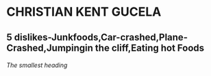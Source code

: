 # CHRISTIAN KENT GUCELA
## 5 dislikes-Junkfoods,Car-crashed,Plane-Crashed,Jumpingin the cliff,Eating hot Foods

###### The smallest heading